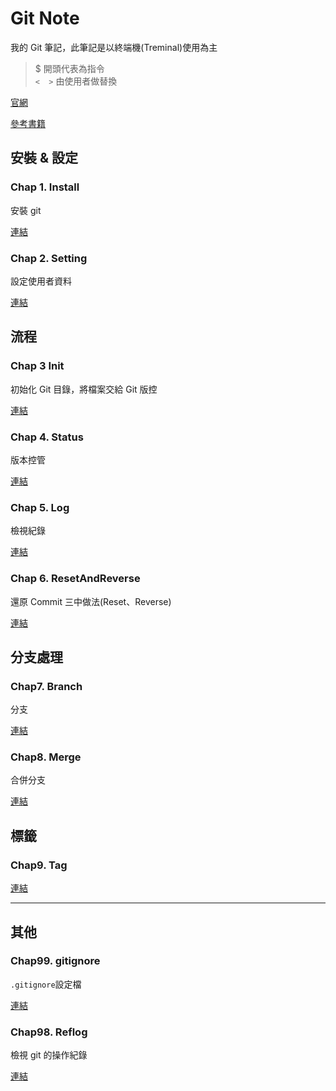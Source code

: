 # Git Note

我的 Git 筆記，此筆記是以終端機(Treminal)使用為主

> $ 開頭代表為指令 <br>
> `<  >` 由使用者做替換

[官網](https://git-scm.com/)

[參考書籍](https://gitbook.tw/)

## 安裝 & 設定

### Chap 1. Install

安裝 git

[連結](Chap1.Install.md)

### Chap 2. Setting

設定使用者資料

[連結](Chap2.Setting.md)

## 流程

### Chap 3 Init

初始化 Git 目錄，將檔案交給 Git 版控

[連結](Chap3.Init.md)

### Chap 4. Status

版本控管

[連結](Chap4.Status.md)

### Chap 5. Log

檢視紀錄

[連結](Chap5.Log.md)

### Chap 6. ResetAndReverse

還原 Commit 三中做法(Reset、Reverse)

[連結](Chap6.3R.md)

## 分支處理

### Chap7. Branch

分支

[連結](Chap7.Branch.md)

### Chap8. Merge

合併分支

[連結](Chap8.Merge.md)

## 標籤

### Chap9. Tag

[連結](Chap9.Tag.md)

-------

## 其他

### Chap99. gitignore

`.gitignore`設定檔

[連結](Chap99.gitignore.md)

### Chap98. Reflog

檢視 git 的操作紀錄

[連結](Chap98.Reflog.md)
